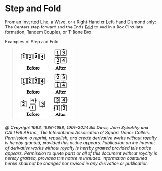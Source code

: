 
# Step and Fold

From an Inverted Line, a Wave, or a Right-Hand or Left-Hand Diamond only: The
Centers step forward and the Ends [Fold](../ms/fold.md) to end in a Box
Circulate formation, Tandem Couples, or T-Bone Box.

Examples of Step and Fold:

> 
> ![alt](step_and_fold.png)
> 

###### @ Copyright 1983, 1986-1988, 1995-2024 Bill Davis, John Sybalsky and CALLERLAB Inc., The International Association of Square Dance Callers. Permission to reprint, republish, and create derivative works without royalty is hereby granted, provided this notice appears. Publication on the Internet of derivative works without royalty is hereby granted provided this notice appears. Permission to quote parts or all of this document without royalty is hereby granted, provided this notice is included. Information contained herein shall not be changed nor revised in any derivation or publication.
